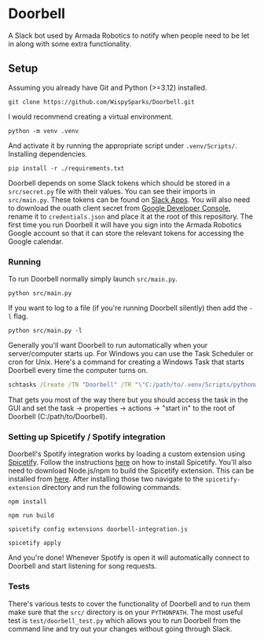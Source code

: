 # Doorbell
A Slack bot used by Armada Robotics to notify when people need to be let in along with some extra functionality.

## Setup
Assuming you already have Git and Python (>=3.12) installed.
```
git clone https://github.com/WispySparks/Doorbell.git
```
I would recommend creating a virtual environment.
```
python -m venv .venv
```
And activate it by running the appropriate script under `.venv/Scripts/`. <br>
Installing dependencies. 
```
pip install -r ./requirements.txt
```
Doorbell depends on some Slack tokens which should be stored in a `src/secret.py` file with their values. You can see their imports in `src/main.py`. These tokens can be found on [Slack Apps](https://api.slack.com/apps). You will also need to download the ouath client secret from [Google Developer Console](https://console.cloud.google.com/project), rename it to `credentials.json` and place it at the root of this repository. The first time you run Doorbell it will have you sign into the Armada Robotics Google account so that it can store the relevant tokens for accessing the Google calendar.

### Running
To run Doorbell normally simply launch `src/main.py`.
```
python src/main.py
```
If you want to log to a file (if you're running Doorbell silently) then add the `-l` flag.
```
python src/main.py -l
```
Generally you'll want Doorbell to run automatically when your server/computer starts up. For Windows you can use the Task Scheduler or cron for Unix. Here's a command for creating a Windows Task that starts Doorbell every time the computer turns on.
```bat
schtasks /Create /TN "Doorbell" /TR "\"C:/path/to/.venv/Scripts/pythonw.exe\" \"C:/path/to/Doorbell/src/main.py\" -l" /SC ONSTART /RU yourusername /RP
```
That gets you most of the way there but you should access the task in the GUI and set the task -> properties -> actions -> "start in" to the root of Doorbell (C:/path/to/Doorbell).

### Setting up Spicetify / Spotify integration
Doorbell's Spotify integration works by loading a custom extension using [Spicetify](https://spicetify.app/).
Follow the instructions [here](https://spicetify.app/docs/getting-started#installation) on how to install Spicetify.
You'll also need to download Node.js/npm to build the Spicetify extension. This can be installed from [here](https://nodejs.org/en/download/prebuilt-installer).
After installing those two navigate to the `spicetify-extension` directory and run the following commands.
```
npm install
```
```
npm run build
```
```
spicetify config extensions doorbell-integration.js 
```
```
spicetify apply
```
And you're done! Whenever Spotify is open it will automatically connect to Doorbell and start listening for song requests.

### Tests
There's various tests to cover the functionality of Doorbell and to run them make sure that the `src/` directory is on your `PYTHONPATH`. The most useful test is `test/doorbell_test.py` which allows you to run Doorbell from the command line and try out your changes without going through Slack.